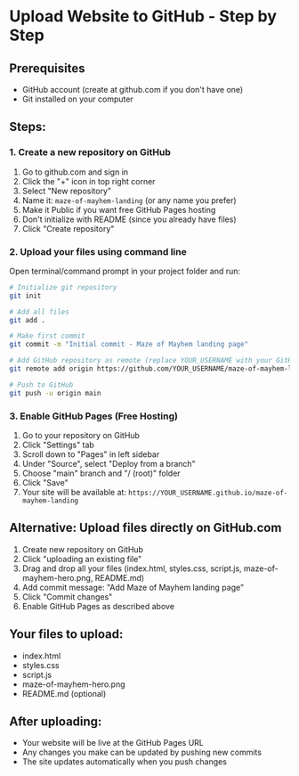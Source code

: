 # Upload Website to GitHub - Step by Step

## Prerequisites
- GitHub account (create at github.com if you don't have one)
- Git installed on your computer

## Steps:

### 1. Create a new repository on GitHub
1. Go to github.com and sign in
2. Click the "+" icon in top right corner
3. Select "New repository"
4. Name it: `maze-of-mayhem-landing` (or any name you prefer)
5. Make it Public if you want free GitHub Pages hosting
6. Don't initialize with README (since you already have files)
7. Click "Create repository"

### 2. Upload your files using command line
Open terminal/command prompt in your project folder and run:

```bash
# Initialize git repository
git init

# Add all files
git add .

# Make first commit
git commit -m "Initial commit - Maze of Mayhem landing page"

# Add GitHub repository as remote (replace YOUR_USERNAME with your GitHub username)
git remote add origin https://github.com/YOUR_USERNAME/maze-of-mayhem-landing.git

# Push to GitHub
git push -u origin main
```

### 3. Enable GitHub Pages (Free Hosting)
1. Go to your repository on GitHub
2. Click "Settings" tab
3. Scroll down to "Pages" in left sidebar
4. Under "Source", select "Deploy from a branch"
5. Choose "main" branch and "/ (root)" folder
6. Click "Save"
7. Your site will be available at: `https://YOUR_USERNAME.github.io/maze-of-mayhem-landing`

## Alternative: Upload files directly on GitHub.com
1. Create new repository on GitHub
2. Click "uploading an existing file"
3. Drag and drop all your files (index.html, styles.css, script.js, maze-of-mayhem-hero.png, README.md)
4. Add commit message: "Add Maze of Mayhem landing page"
5. Click "Commit changes"
6. Enable GitHub Pages as described above

## Your files to upload:
- index.html
- styles.css  
- script.js
- maze-of-mayhem-hero.png
- README.md (optional)

## After uploading:
- Your website will be live at the GitHub Pages URL
- Any changes you make can be updated by pushing new commits
- The site updates automatically when you push changes